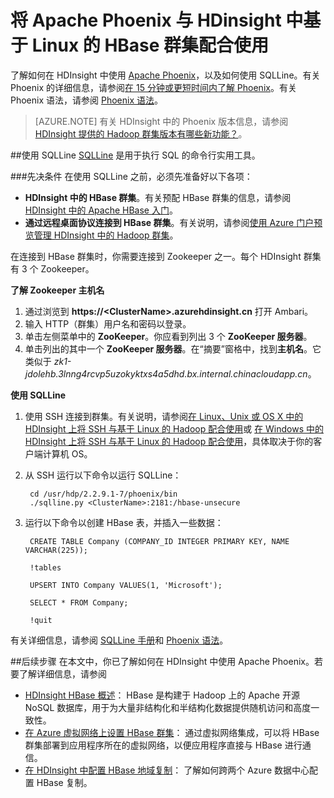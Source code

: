 <!-- not suitable for Mooncake -->

<properties 
   pageTitle="在 HDInsight 中使用 Apache Phoenix 和 SQuirreL | Azure" 
   description="了解如何在 HDInsight 中使用 Apache Phoenix，以及如何在工作站上安装和配置 SQuirreL 以连接到 HDInsight 中的 HBase 群集。" 
   services="hdinsight" 
   documentationCenter="" 
   authors="mumian" 
   manager="paulettm" 
   editor="cgronlun"/>

<tags
	ms.service="hdinsight"
	ms.date="09/02/2016"
	wacn.date="02/14/2017"/>

# 将 Apache Phoenix 与 HDinsight 中基于 Linux 的 HBase 群集配合使用  

了解如何在 HDInsight 中使用 [Apache Phoenix](http://phoenix.apache.org/)，以及如何使用 SQLLine。有关 Phoenix 的详细信息，请参阅[在 15 分钟或更短时间内了解 Phoenix](http://phoenix.apache.org/Phoenix-in-15-minutes-or-less.html)。有关 Phoenix 语法，请参阅 [Phoenix 语法](http://phoenix.apache.org/language/index.html)。

>[AZURE.NOTE] 有关 HDInsight 中的 Phoenix 版本信息，请参阅 [HDInsight 提供的 Hadoop 群集版本有哪些新功能？][hdinsight-versions]。

##使用 SQLLine
[SQLLine](http://sqlline.sourceforge.net/) 是用于执行 SQL 的命令行实用工具。

###先决条件
在使用 SQLLine 之前，必须先准备好以下各项：

- **HDInsight 中的 HBase 群集**。有关预配 HBase 群集的信息，请参阅 [HDInsight 中的 Apache HBase 入门][hdinsight-hbase-get-started]。
- **通过远程桌面协议连接到 HBase 群集**。有关说明，请参阅[使用 Azure 门户预览管理 HDInsight 中的 Hadoop 群集][hdinsight-manage-portal]。


在连接到 HBase 群集时，你需要连接到 Zookeeper 之一。每个 HDInsight 群集有 3 个 Zookeeper。

**了解 Zookeeper 主机名**

1. 通过浏览到 **https://\<ClusterName\>.azurehdinsight.cn** 打开 Ambari。
2. 输入 HTTP（群集）用户名和密码以登录。
3. 单击左侧菜单中的 **ZooKeeper**。你应看到列出 3 个 **ZooKeeper 服务器**。
4. 单击列出的其中一个 **ZooKeeper 服务器**。在“摘要”窗格中，找到**主机名**。它类似于 *zk1-jdolehb.3lnng4rcvp5uzokyktxs4a5dhd.bx.internal.chinacloudapp.cn*。

**使用 SQLLine**

1. 使用 SSH 连接到群集。有关说明，请参阅[在 Linux、Unix 或 OS X 中的 HDInsight 上将 SSH 与基于 Linux 的 Hadoop 配合使用](/documentation/articles/hdinsight-hadoop-linux-use-ssh-unix/)或 [在 Windows 中的 HDInsight 上将 SSH 与基于 Linux 的 Hadoop 配合使用](/documentation/articles/hdinsight-hadoop-linux-use-ssh-windows/)，具体取决于你的客户端计算机 OS。

2. 从 SSH 运行以下命令以运行 SQLLine：

        cd /usr/hdp/2.2.9.1-7/phoenix/bin
        ./sqlline.py <ClusterName>:2181:/hbase-unsecure

2. 运行以下命令以创建 HBase 表，并插入一些数据：

		CREATE TABLE Company (COMPANY_ID INTEGER PRIMARY KEY, NAME VARCHAR(225));
	
		!tables
		
		UPSERT INTO Company VALUES(1, 'Microsoft');
		
		SELECT * FROM Company;
        
        !quit

有关详细信息，请参阅 [SQLLine 手册](http://sqlline.sourceforge.net/#manual)和 [Phoenix 语法](http://phoenix.apache.org/language/index.html)。


 
##后续步骤
在本文中，你已了解如何在 HDInsight 中使用 Apache Phoenix。若要了解详细信息，请参阅

- [HDInsight HBase 概述][hdinsight-hbase-overview]：
HBase 是构建于 Hadoop 上的 Apache 开源 NoSQL 数据库，用于为大量非结构化和半结构化数据提供随机访问和高度一致性。
- [在 Azure 虚拟网络上设置 HBase 群集][hdinsight-hbase-provision-vnet]：
通过虚拟网络集成，可以将 HBase 群集部署到应用程序所在的虚拟网络，以便应用程序直接与 HBase 进行通信。
- [在 HDInsight 中配置 HBase 地域复制](/documentation/articles/hdinsight-hbase-geo-replication/)： 了解如何跨两个 Azure 数据中心配置 HBase 复制。 

[azure-portal]: https://manage.windowsazure.cn
[vnet-point-to-site-connectivity]: https://msdn.microsoft.com/zh-cn/library/azure/09926218-92ab-4f43-aa99-83ab4d355555#BKMK_VNETPT

[hdinsight-versions]: /documentation/articles/hdinsight-component-versioning/
[hdinsight-hbase-get-started]: /documentation/articles/hdinsight-hbase-tutorial-get-started-linux/
[hdinsight-manage-portal]: /documentation/articles/hdinsight-administer-use-management-portal/#connect-to-hdinsight-clusters-by-using-rdp
[hdinsight-hbase-provision-vnet]: /documentation/articles/hdinsight-hbase-provision-vnet/
[hdinsight-hbase-overview]: /documentation/articles/hdinsight-hbase-overview/

[hdinsight-hbase-phoenix-sqlline]: ./media/hdinsight-hbase-phoenix-squirrel/hdinsight-hbase-phoenix-sqlline.png
[img-certificate]: ./media/hdinsight-hbase-phoenix-squirrel/hdinsight-hbase-vpn-certificate.png
[img-vnet-diagram]: ./media/hdinsight-hbase-phoenix-squirrel/hdinsight-hbase-vnet-point-to-site.png
[img-squirrel-driver]: ./media/hdinsight-hbase-phoenix-squirrel/hdinsight-hbase-squirrel-driver.png
[img-squirrel-alias]: ./media/hdinsight-hbase-phoenix-squirrel/hdinsight-hbase-squirrel-alias.png
[img-squirrel]: ./media/hdinsight-hbase-phoenix-squirrel/hdinsight-hbase-squirrel.png
[img-squirrel-sql]: ./media/hdinsight-hbase-phoenix-squirrel/hdinsight-hbase-squirrel-sql.png


 

<!---HONumber=Mooncake_0405_2016-->